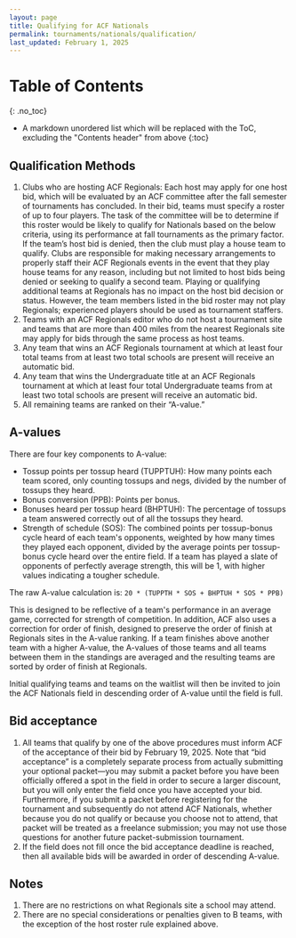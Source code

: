 ```yaml
---
layout: page
title: Qualifying for ACF Nationals
permalink: tournaments/nationals/qualification/
last_updated: February 1, 2025
---
```


# Table of Contents
{: .no_toc}
* A markdown unordered list which will be replaced with the ToC, excluding the "Contents header" from above
{:toc}

## Qualification Methods

1. Clubs who are hosting ACF Regionals: Each host may apply for one host bid, which will be evaluated by an ACF committee after the fall semester of tournaments has concluded. In their bid, teams must specify a roster of up to four players. The task of the committee will be to determine if this roster would be likely to qualify for Nationals based on the below criteria, using its performance at fall tournaments as the primary factor. If the team’s host bid is denied, then the club must play a house team to qualify. Clubs are responsible for making necessary arrangements to properly staff their ACF Regionals events in the event that they play house teams for any reason, including but not limited to host bids being denied or seeking to qualify a second team. Playing or qualifying additional teams at Regionals has no impact on the host bid decision or status. However, the team members listed in the bid roster may not play Regionals; experienced players should be used as tournament staffers.
2. Teams with an ACF Regionals editor who do not host a tournament site and teams that are more than 400 miles from the nearest Regionals site may apply for bids through the same process as host teams.
3. Any team that wins an ACF Regionals tournament at which at least four total teams from at least two total schools are present will receive an automatic bid.
4. Any team that wins the Undergraduate title at an ACF Regionals tournament at which at least four total Undergraduate teams from at least two total schools are present will receive an automatic bid.
5. All remaining teams are ranked on their “A-value.”

## A-values

There are four key components to A-value:

- Tossup points per tossup heard (TUPPTUH): How many points each team scored, only counting tossups and negs, divided by the number of tossups they heard.
- Bonus conversion (PPB): Points per bonus.
- Bonuses heard per tossup heard (BHPTUH): The percentage of tossups a team answered correctly out of all the tossups they heard.
- Strength of schedule (SOS): The combined points per tossup-bonus cycle heard of each team's opponents, weighted by how many times they played each opponent, divided by the average points per tossup-bonus cycle heard over the entire field. If a team has played a slate of opponents of perfectly average strength, this will be 1, with higher values indicating a tougher schedule.

The raw A-value calculation is: `20 * (TUPPTH * SOS + BHPTUH * SOS * PPB)`

This is designed to be reflective of a team's performance in an average game, corrected for strength of competition. In addition, ACF also uses a correction for order of finish, designed to preserve the order of finish at Regionals sites in the A-value ranking. If a team finishes above another team with a higher A-value, the A-values of those teams and all teams between them in the standings are averaged and the resulting teams are sorted by order of finish at Regionals.

Initial qualifying teams and teams on the waitlist will then be invited to join the ACF Nationals field in descending order of A-value until the field is full.

## Bid acceptance

1. All teams that qualify by one of the above procedures must inform ACF of the acceptance of their bid by February 19, 2025. Note that “bid acceptance” is a completely separate process from actually submitting your optional packet—you may submit a packet before you have been officially offered a spot in the field in order to secure a larger discount, but you will only enter the field once you have accepted your bid. Furthermore, if you submit a packet before registering for the tournament and subsequently do not attend ACF Nationals, whether because you do not qualify or because you choose not to attend, that packet will be treated as a freelance submission; you may not use those questions for another future packet-submission tournament.
2. If the field does not fill once the bid acceptance deadline is reached, then all available bids will be awarded in order of descending A-value.

## Notes

1. There are no restrictions on what Regionals site a school may attend.
2. There are no special considerations or penalties given to B teams, with the exception of the host roster rule explained above.
